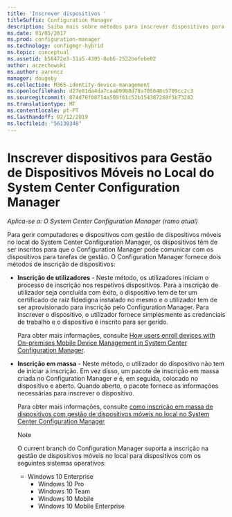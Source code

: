 ```yaml
---
title: 'Inscrever dispositivos '
titleSuffix: Configuration Manager
description: Saiba mais sobre métodos para inscrever dispositivos para gestão de dispositivos móveis no local no System Center Configuration Manager.
ms.date: 03/05/2017
ms.prod: configuration-manager
ms.technology: configmgr-hybrid
ms.topic: conceptual
ms.assetid: b58472e3-31a5-4305-8eb6-2522befebe02
author: aczechowski
ms.author: aaroncz
manager: dougeby
ms.collection: M365-identity-device-management
ms.openlocfilehash: d27e81da4da7caa89988d78a705648c5709cc2c3
ms.sourcegitcommit: 874d78f08714a509f61c52b154387268f5b73242
ms.translationtype: MT
ms.contentlocale: pt-PT
ms.lasthandoff: 02/12/2019
ms.locfileid: "56130348"
---
```

# <a name="enroll-devices-for-on-premises-mobile-device-management-in-system-center-configuration-manager"></a>Inscrever dispositivos para Gestão de Dispositivos Móveis no Local do System Center Configuration Manager

*Aplica-se a: O System Center Configuration Manager (ramo atual)*

Para gerir computadores e dispositivos com gestão de dispositivos móveis no local do System Center Configuration Manager, os dispositivos têm de ser inscritos para que o Configuration Manager pode comunicar com os dispositivos para tarefas de gestão. O Configuration Manager fornece dois métodos de inscrição de dispositivos:  

- **Inscrição de utilizadores** - Neste método, os utilizadores iniciam o processo de inscrição nos respetivos dispositivos. Para a inscrição de utilizador seja concluída com êxito, o dispositivo tem de ter um certificado de raiz fidedigna instalado no mesmo e o utilizador tem de ser aprovisionado para inscrição pelo Configuration Manager.  Para inscrever o dispositivo, o utilizador fornece simplesmente as credenciais de trabalho e o dispositivo é inscrito para ser gerido.  

   Para obter mais informações, consulte [How users enroll devices with On-premises Mobile Device Management in System Center Configuration Manager](../../mdm/deploy-use/user-enroll-devices-on-premises-mdm.md).  

- **Inscrição em massa** - Neste método, o utilizador do dispositivo não tem de iniciar a inscrição. Em vez disso, um pacote de inscrição em massa criada no Configuration Manager e é, em seguida, colocado no dispositivo e aberto. Quando aberto, o pacote fornece as informações necessárias para inscrever o dispositivo.  

   Para obter mais informações, consulte [como inscrição em massa de dispositivos com gestão de dispositivos móveis no local no System Center Configuration Manager](../../mdm/deploy-use/bulk-enroll-devices-on-premises-mdm.md)  

  > [!NOTE]
  >  O current branch do Configuration Manager suporta a inscrição na gestão de dispositivos móveis no local para dispositivos com os seguintes sistemas operativos:  
  > 
  > - Windows 10 Enterprise  
  >   -   Windows 10 Pro  
  >   -   Windows 10 Team 
  >   -   Windows 10 Mobile  
  >   -   Windows 10 Mobile Enterprise   
